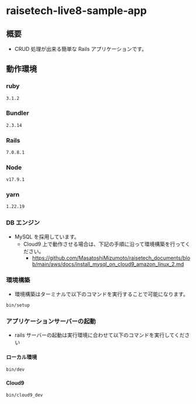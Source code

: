 # raisetech-live8-sample-app

## 概要

- CRUD 処理が出来る簡単な Rails アプリケーションです。

## 動作環境

### ruby

```bash
3.1.2
```

### Bundler

```bash
2.3.14
```

### Rails

```bash
7.0.8.1
```

### Node

```bash
v17.9.1
```

### yarn

```bash
1.22.19
```

### DB エンジン

- MySQL を採用しています。
  - Cloud9 上で動作させる場合は、下記の手順に沿って環境構築を行ってください。
    - https://github.com/MasatoshiMizumoto/raisetech_documents/blob/main/aws/docs/install_mysql_on_cloud9_amazon_linux_2.md

### 環境構築

- 環境構築はターミナルで以下のコマンドを実行することで可能になります。

```bash
bin/setup
```

### アプリケーションサーバーの起動

- rails サーバーの起動は実行環境に合わせて以下のコマンドを実行してください

#### ローカル環境

```bash
bin/dev
```

#### Cloud9

```bash
bin/cloud9_dev
```
